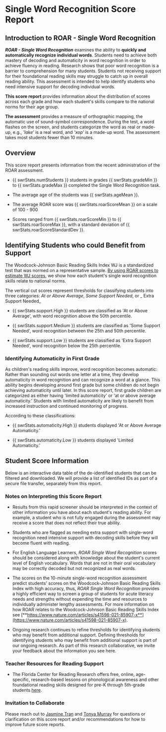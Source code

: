 # Single Word Recognition Score Report

## Introduction to ROAR - Single Word Recognition

**_ROAR - Single Word Recognition_** examines the ability to **quickly and automatically recognize individual words**. Students need to achieve both mastery of decoding and automaticity in word recognition in order to achieve fluency in reading. Research shows that poor word recognition is a barrier to comprehension for many students. Students not receiving support for their foundational reading skills may struggle to catch up in overall reading ability. This assessment is intended to help identify students who need intensive support for decoding individual words.

**This score report** provides information about the distribution of scores across each grade and how each student's skills compare to the national norms for their age group.

**The assessment** provides a measure of orthographic mapping, the automatic use of sound-symbol correspondence. During the test, a word flashes on the screen, and students categorize the word as real or made-up, e.g., _'lake'_ is a real word, and _'xop'_ is a made-up word. The assessment takes most students fewer than 10 minutes.

## Overview

<div id='viz-distribution-by-grade'></div>

This score report presents information from the recent administration of the ROAR assessment.

- {{ swrStats.numStudents }} students in grades {{ swrStats.gradeMin }} to {{ swrStats.gradeMax }} completed the Single Word Recognition task.

- The average age of the students was {{ swrStats.ageMean }}.

- The average ROAR score was {{ swrStats.roarScoreMean }} on a scale of 100 - 900
- Scores ranged from {{ swrStats.roarScoreMin }} to {{ swrStats.roarScoreMax }}, with a standard deviation of {{ swrStats.roarScoreStandardDev }}.

## Identifying Students who could Benefit from Support

The Woodcock-Johnson Basic Reading Skills Index WJ is a standardized test that was normed on a representative sample. [By using ROAR scores to estimate WJ scores](https://www.nature.com/articles/s41598-021-85907-x), we show how each student's single word recognition skills relate to national norms.

<div id='viz-normed-percentile-distribution'></div>

The vertical cut scores represent thresholds for classifying students into three categories: _At or Above Average_, _Some Support Needed_, or _ Extra Support Needed_

- {{ swrStats.support.High }} students are classified as 'At or Above Average', with word recognition above the 50th percentile.

- {{ swrStats.support.Medium }} students are classified as 'Some Support Needed', word recognition between the 25th and 50th percentile.

- {{ swrStats.support.Low }} students are classified as 'Extra Support Needed', word recognition below the 25th percentile.

<div id='viz-stacked-support-by-grade'></div>

<div v-if="swrStats.hasFirstOrK">

### Identifying Automaticity in First Grade

As children's reading skills improve, word recognition becomes automatic: Rather than sounding out words one letter at a time, they develop automaticity in word recognition and can recognize a word at a glance. This ability begins developing around first grade but some children do not begin achieving automaticity until later. In this score report, first grade children are categorized as either having 'limited automaticity' or 'at or above average automaticity.' Students with limited automaticity are likely to benefit from increased instruction and continued monitoring of progress.

<div id='viz-first-grade-percentile-distribution'></div>

According to these classifications:

- {{ swrStats.automaticity.High }} students displayed 'At or Above Average Automaticity.'

- {{ swrStats.automaticity.Low }} students displayed 'Limited Automaticity.'

<div id='viz-automaticity-distributions-first-grade'></div>

</div>

## Student Score Information

Below is an interactive data table of the de-identified students that can be filtered and downloaded. We will provide a list of identified IDs as part of a secure file transfer, separately from this report.

<RoarDataTable :data="scores" :columns="columns" />

### Notes on Interpreting this Score Report

- Results from this rapid screener should be interpreted in the context of other information you have about each student's reading ability. For example, a student who is not fully engaged during the assessment may receive a score that does not reflect their true ability.

- Students who are flagged as needing extra support with single-word recognition need intensive support with decoding skills before they will become fluent with reading.

- For English Language Learners, _ROAR Single Word Recognition_ scores should be considered along with knowledge about the student's current level of English vocabulary. Words that are not in their oral vocabulary may be correctly decoded but not recognized as real words.

- The scores on the 10-minute single-word recognition assessment predict students' scores on the Woodcock-Johnson Basic Reading Skills Index with high accuracy, thus, _ROAR Single Word Recognition_ provides a highly efficient way to screen a group of students for acute literacy needs and strengths without expending the time and resources to individually administer lengthy assessments. For more information on how ROAR relates to the Woodcock-Johnson Basic Reading Skills Index see [**https://www.nature.com/articles/s41598-021-85907-x**](https://www.nature.com/articles/s41598-021-85907-x).

- Ongoing research continues to refine thresholds for identifying students who may benefit from additional support. Defining thresholds for identifying students who may benefit from additional support is part of our ongoing research. As part of this research collaborative, we invite your feedback about the information you see here.

### Teacher Resources for Reading Support

- The Florida Center for Reading Research offers free, online, age-specific, research-based lessons on phonological awareness and other foundational reading skills designed for pre-K through 5th-grade students [here](https://fcrr.org/student-center-activities/teacher-resource-guide).

### Invitation to Collaborate

Please reach out to [Jasmine Tran](jasetran@stanford.edu) and [Tonya Murray](tonyamur@stanford.edu) for questions or clarification on this score report and/or recommendations for how to improve future score reports.

<script setup>
const props = defineProps({
    scores: {type: Object, default: {}},
    swrStats: {type: Object, default: {}},
    columns: {type: Array, default: []}
});
</script>
